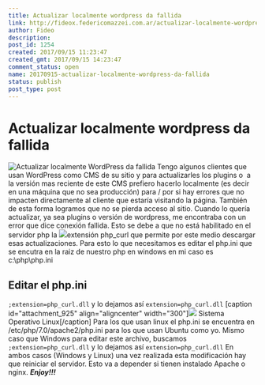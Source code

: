 ```yaml
---
title: Actualizar localmente wordpress da fallida
link: http://fideox.federicomazzei.com.ar/actualizar-localmente-wordpress-da-fallida/
author: Fideo
description:
post_id: 1254
created: 2017/09/15 11:23:47
created_gmt: 2017/09/15 14:23:47
comment_status: open
name: 20170915-actualizar-localmente-wordpress-da-fallida
status: publish
post_type: post
---
```


# Actualizar localmente wordpress da fallida

![Actualizar localmente WordPress da fallida](/wp-content/uploads/2017/09/wordpress-logo-stacked-rgb.png) Tengo algunos clientes que usan WordPress como CMS de su sitio y para actualizarles los plugins o  a la versión mas reciente de este CMS prefiero hacerlo localmente (es decir en una máquina que no sea producción) para / por si hay errores que no impacten directamente al cliente que estaría visitando la página. También de esta forma logramos que no se pierda acceso al sitio. Cuando lo quería actualizar, ya sea plugins o versión de wordpress, me encontraba con un error que dice conexión fallida. Esto se debe a que no está habilitado en el servidor php la ![](http://fideox.federicomazzei.com.ar/wp-content/uploads/2017/09/php_logo.png)extensión php_curl que permite por este medio descargar esas actualizaciones. Para esto lo que necesitamos es editar el php.ini que se encutra en la raiz de nuestro php en windows en mi caso es c:\php\php.ini

## Editar el php.ini

`;extension=php_curl.dll` y lo dejamos así `extension=php_curl.dll` [caption id="attachment_925" align="aligncenter" width="300"]![](/wp-content/uploads/2015/09/ubuntu-logo112.png) Sistema Operativo Linux[/caption] Para los que usan linux el php.ini se encuentra en /etc/php/7.0/apache2/php.ini para los que usan Ubuntu como yo. Mismo caso que Windows para editar este archivo, buscamos `;extension=php_curl.dll` y lo dejamos así `extension=php_curl.dll` En ambos casos (Windows y Linux) una vez realizada esta modificación hay que reiniciar el servidor. Esto va a depender si tienen instalado Apache o nginx. **_Enjoy!!!_**
